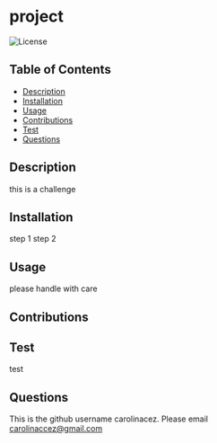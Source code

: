 
  # **project**

  ![License](https://img.shields.io/badge/license-Apache-red.svg)

  ## **Table of Contents** 
  * [Description](#Description)
  * [Installation](#Installation)
  * [Usage](#Usage)
  * [Contributions](#Contributions)
  * [Test](#Test)
  * [Questions](#Questions)

  ## Description 
  this is a challenge 

  ## Installation
  step 1 step 2

  ## Usage 
  please handle with care

  ## Contributions 
  
  ## Test 
  test

  ## Questions 
  This is the github username carolinacez. Please email carolinaccez@gmail.com

